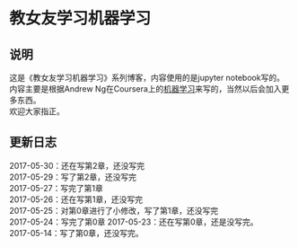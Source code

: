 # 教女友学习机器学习
## 说明
这是《教女友学习机器学习》系列博客，内容使用的是jupyter notebook写的。内容主要是根据Andrew Ng在Coursera上的[机器学习](https://www.coursera.org/learn/machine-learning/)来写的，当然以后会加入更多东西。  
欢迎大家指正。
## 更新日志  
2017-05-30：还在写第2章，还没写完  
2017-05-29：写了第2章，还没写完  
2017-05-27：写完了第1章  
2017-05-26：还在写第1章，还没写完  
2017-05-25：对第0章进行了小修改，写了第1章，还没写完  
2017-05-24：写完了第0章
2017-05-23：还在写第0章，还是没写完。  
2017-05-14：写了第0章，还没写完。  
